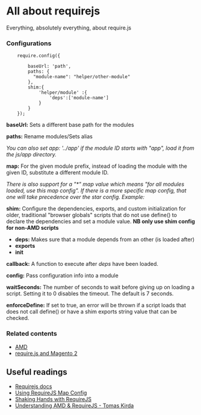 # All about requirejs
Everything, absolutely everything, about require.js

### Configurations

        require.config({
                     
            baseUrl: 'path',            
            paths: {
              "module-name": "helper/other-module"
            },
            shim:{
                'helper/module' :{
                    'deps':['module-name']
                }
            }    
        });


**baseUrl:** Sets a different base path for the modules

**paths:** Rename modules/Sets alias 

_You can also set app: '../app' if the module ID starts with "app", load it from the js/app directory._

**map:** For the given module prefix, instead of loading the module with the given ID, substitute a different module ID.

_There is also support for a "*" map value which means "for all modules loaded, use this map config". If there is a more specific map config, that one will take precedence over the star config. Example:_

**shim:** Configure the dependencies, exports, and custom initialization for older, traditional "browser globals" scripts that do not use define() to declare the dependencies and set a module value. **NB only use shim config for non-AMD scripts**

* **deps:** Makes sure that a module depends from an other (is loaded after)
* **exports**
* **init**

**callback:** A function to execute after _deps_ have been loaded.

**config:** Pass configuration info into a module

**waitSeconds:** The number of seconds to wait before giving up on loading a script. Setting it to 0 disables the timeout. The default is 7 seconds.

**enforceDefine:** If set to true, an error will be thrown if a script loads that does not call define() or have a shim exports string value that can be checked.

### Related contents

* [AMD](doc/AMD.md)
* [require.js and Magento 2](doc/MAGE2.md)

## Useful readings

* [Requirejs docs](http://requirejs.org/docs/api.html)
* [Using RequireJS Map Config](https://www.safaribooksonline.com/blog/2013/10/04/using-requirejs-map-config/)
* [Shaking Hands with RequireJS](https://web-design-weekly.com/2014/11/18/shaking-hands-requirejs/)
* [Understanding AMD & RequireJS - Tomas Kirda](https://www.devbridge.com/articles/understanding-amd-requirejs/)






